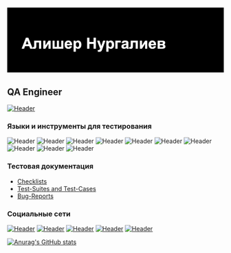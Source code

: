 ![Header](https://github.com/Nural85/Nural85/blob/main/assets/header.png)
## QA Engineer
[![Header](https://img.shields.io/badge/Резюме-090909?style=for-the-badge&logo=Резюме&logoColor=9939a3)](https://drive.google.com/file/d/1ff9GuGyJHf0FhkjtDOkdUXpnK6J_WPwb/view?usp=sharing)

### Языки и инструменты для тестирования
![Header](https://img.shields.io/badge/Jira-090909?style=for-the-badge&logo=jira&logoColor=136be1)
![Header](https://img.shields.io/badge/Postman-090909?style=for-the-badge&logo=postman&logoColor=f76935)
![Header](https://img.shields.io/badge/Swagger-090909?style=for-the-badge&logo=swagger&logoColor=7ede2b)
![Header](https://img.shields.io/badge/Github-090909?style=for-the-badge&logo=github&logoColor=8cc4d7)
![Header](https://img.shields.io/badge/Figma-090909?style=for-the-badge&logo=figma&logoColor=7d5fa6)
![Header](https://img.shields.io/badge/MySQL-090909?style=for-the-badge&logo=mysql&logoColor=00618a)
![Header](https://img.shields.io/badge/DevTools-090909?style=for-the-badge&logo=googlechrome&logoColor=2674f2)
![Header](https://img.shields.io/badge/HTML5-090909?style=for-the-badge&logo=html5&logoColor=E84E2A)
![Header](https://img.shields.io/badge/Java-090909?style=for-the-badge&logo=java&logoColor=4F7DB3)
![Header](https://img.shields.io/badge/Selenium-090909?style=for-the-badge&logo=selenium&logoColor=008000)

### Тестовая документация
- [Checklists](https://github.com/Forest85/checklist)
- [Test-Suites and Test-Cases](https://github.com/Forest85/test-cases)
- [Bug-Reports](https://github.com/Forest85/bug-reports)

### Социальные сети
[![Header](https://img.shields.io/badge/Instagram-090909?style=for-the-badge&logo=instagram&logoColor=9939a3)](https://www.instagram.com/nurgd85/)
[![Header](https://img.shields.io/badge/Twitter-090909?style=for-the-badge&logo=twitter&logoColor=1c96e8)](https://twitter.com/nurgd85)
[![Header](https://img.shields.io/badge/Linkedin-090909?style=for-the-badge&logo=linkedin&logoColor=0073b1)](www.linkedin.com/in/alisher-nurgaliev)
[![Header](https://img.shields.io/badge/-Vkontakte-090909?style=for-the-badge&logo=Vk&logoColor=4F7DB3)](https://vk.com/alishernurgaliev)
 [![Header](https://img.shields.io/badge/-Telegram-090909?style=for-the-badge&logo=Telegram&logoColor=4F7DB3)](https://t.me/+77054867370)

[![Anurag's GitHub stats](https://github-readme-stats.vercel.app/api?username=Nural85&show_icons=true&theme=radical)](https://github.com/anuraghazra/github-readme-stats)
